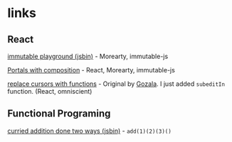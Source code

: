 # links

## React

[immutable playground (jsbin)](http://jsbin.com/tahire/1/edit?js,console) - Morearty, immutable-js

[Portals with composition](http://jsbin.com/gadotu/1/edit?js,output) - React, Morearty, immutable-js

[replace cursors with functions](goo.gl/KNsHph) - Original by [Gozala](https://github.com/omniscientjs/omniscient/issues/89). I just added `subeditIn` function. (React, omniscient)

## Functional Programing

[curried addition done two ways (jsbin)](http://jsbin.com/dohafi/2/edit) - `add(1)(2)(3)()`
